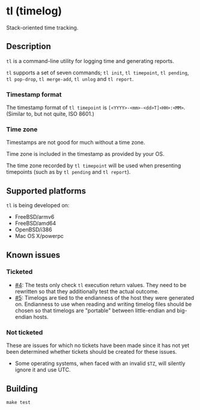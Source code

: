 # tl (timelog)

Stack-oriented time tracking.

## Description

`tl` is a command-line utility for logging time and generating reports.

`tl` supports a set of seven commands; `tl init`, `tl timepoint`,
`tl pending`, `tl pop-drop`, `tl merge-add`, `tl unlog` and `tl report`.

### Timestamp format

The timestamp format of `tl timepoint` is
`[<YYYY>-<mm>-<dd>T]<HH>:<MM>`. (Similar to, but not quite, ISO 8601.)

### Time zone

Timestamps are not good for much without a time zone.

Time zone is included in the timestamp as provided by your OS.

The time zone recorded by `tl timepoint` will be used when presenting
timepoints (such as by `tl pending` and `tl report`).

## Supported platforms

`tl` is being developed on:

  * FreeBSD/armv6
  * FreeBSD/amd64
  * OpenBSD/i386
  * Mac OS X/powerpc

## Known issues

### Ticketed

* [#4](https://github.com/saas-by-erik/timelog/issues/4):
  The tests only check `tl` execution return values.
  They need to be rewritten so that they additionally test the actual outcome.
* [#5](https://github.com/saas-by-erik/timelog/issues/5):
  Timelogs are tied to the endianness of the host they were generated on.
  Endianness to use when reading and writing timelog files should be chosen so
  that timelogs are "portable" between little-endian and big-endian hosts.

### Not ticketed

These are issues for which no tickets have been made since
it has not yet been determined whether tickets
should be created for these issues.

* Some operating systems, when faced with an invalid `$TZ`, will
  silently ignore it and use UTC.

## Building

```
make test
```
